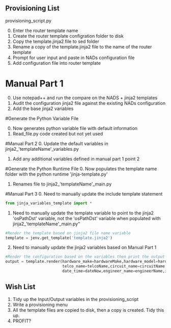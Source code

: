 Provisioning List
-----------------

provisioning_script.py

0. Enter the router template name
1. Create the router template configration folder to disk
2. Copy the template.jinja2 file to sed folder
3. Rename a copy of the template.jinja2 file to the name of the router template
4. Prompt for user input and paste in NADs configuration file
5. Add configuration file into router template 

# Manual Part 1

0. Use notepad++ and run the compare on the NADS + jinja2 templates
1. Audit the configuration jinja2 file against the existing NADs configuration
2. Add the base jinja2 variables

#Generate the Python Variable File

0. Now generates python variable file with default information
1. Read_file.py code created but not yet used

#Manual Part 2
0. Update the default variables in jinja2_'templateName'_variables.py
1. Add any additional variables defined in manual part 1 point 2

#Generate the Python Runtime File
0. Now populates the template name folder with the python runtime 'jinja-template.py'
1. Renames file to jinja2_'templateName'_main.py

#Manual Part 3
0. Need to manually update the include template statement
```python
from jinja_variables_template import *
```
1. Need to manually update the template variable to point to the jinja2 'osPathDst' variable, not the
'osPathDst' variable when populated with jinja2_'templateName'_main.py" 
```python
#Render the template based on jinja2 file name variable
template = jenv.get_template('template.jinja2')
```
2. Need to manually update the jinja2 variables based on Manual Part 1
```python
#Render the configuration based on the variables then print the output
output = template.render(hardware_make=hardwareMake,hardware_model=hardwareModel,template_name=projectTemplateName,previous_template_name=previousTemplateName,jinja2_template_name=jinja2TemplateName, 
                         telco_name=telcoName,circuit_name=circuitName,bandwidth=bandwidth,routing=routing,connection_type=connectionType,customer_lans=customerLans,customer_static_routes=customerStaticRoutes,out_of_scope=outOfScope,
                         date_time=dateNow,engineer_name=engineerName,iface_lan_name=ifaceLanName,iface_wan_name=ifaceWanName)
```
Wish List
---------

1. Tidy up the Input/Output variables in the provisioning_script
2. Write a provisioning menu
3. All the template files are copied to disk, then a copy is created. Tidy this up.
4. PROFIT?